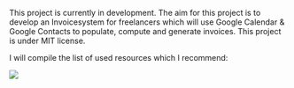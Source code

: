 This project is currently in development.
The aim for this project is to develop an Invoicesystem for freelancers which will use Google Calendar & Google Contacts to populate, compute and generate invoices.
This project is under MIT license.

I will compile the list of used resources which I recommend:

<a href="https://www.browserstack.com/"><img src="/logo-01.svg"></a>
